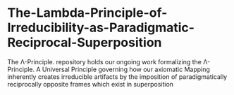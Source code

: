 # The-Lambda-Principle-of-Irreducibility-as-Paradigmatic-Reciprocal-Superposition
The  Λ-Principle. repository holds our ongoing work formalizing the Λ-Principle. A Universal Principle governing how our axiomatic Mapping  inherently creates irreducible artifacts by the imposition of paradigmatically reciprocally opposite frames which exist in  superposition
